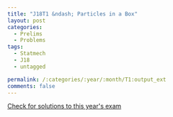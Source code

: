 ```yaml
---
title: "J18T1 &ndash; Particles in a Box"
layout: post
categories:
  - Prelims
  - Problems
tags:
  - Statmech
  - J18
  - untagged

permalink: /:categories/:year/:month/T1:output_ext
comments: false
---
```

<object data="2018J1T.pdf" type="application/pdf" width="100%" height="500"></object>
<div class="message"><a href='https://princetonprelim.com/prelim/37/'>Check for solutions to this year's exam</a></div>
